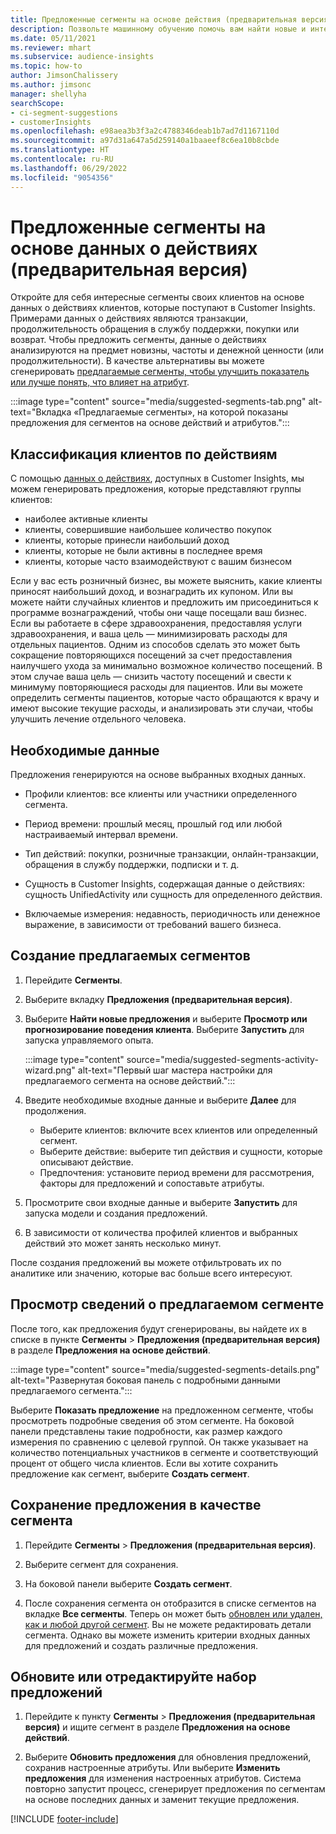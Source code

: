 ```yaml
---
title: Предложенные сегменты на основе действия (предварительная версия)
description: Позвольте машинному обучению помочь вам найти новые и интересные сегменты на основе действий клиентов.
ms.date: 05/11/2021
ms.reviewer: mhart
ms.subservice: audience-insights
ms.topic: how-to
author: JimsonChalissery
ms.author: jimsonc
manager: shellyha
searchScope:
- ci-segment-suggestions
- customerInsights
ms.openlocfilehash: e98aea3b3f3a2c4788346deab1b7ad7d1167110d
ms.sourcegitcommit: a97d31a647a5d259140a1baaeef8c6ea10b8cbde
ms.translationtype: HT
ms.contentlocale: ru-RU
ms.lasthandoff: 06/29/2022
ms.locfileid: "9054356"
---
```

# <a name="suggested-segments-based-on-activity-data-preview"></a>Предложенные сегменты на основе данных о действиях (предварительная версия)

Откройте для себя интересные сегменты своих клиентов на основе данных о действиях клиентов, которые поступают в Customer Insights. Примерами данных о действиях являются транзакции, продолжительность обращения в службу поддержки, покупки или возврат. Чтобы предложить сегменты, данные о действиях анализируются на предмет новизны, частоты и денежной ценности (или продолжительности). В качестве альтернативы вы можете сгенерировать [предлагаемые сегменты, чтобы улучшить показатель или лучше понять, что влияет на атрибут](suggested-segments.md).

:::image type="content" source="media/suggested-segments-tab.png" alt-text="Вкладка «Предлагаемые сегменты», на которой показаны предложения для сегментов на основе действий и атрибутов.":::

## <a name="categorize-customers-by-activity"></a>Классификация клиентов по действиям

С помощью [данных о действиях](activities.md), доступных в Customer Insights, мы можем генерировать предложения, которые представляют группы клиентов:

- наиболее активные клиенты 
- клиенты, совершившие наибольшее количество покупок 
- клиенты, которые принесли наибольший доход 
- клиенты, которые не были активны в последнее время 
- клиенты, которые часто взаимодействуют с вашим бизнесом  

Если у вас есть розничный бизнес, вы можете выяснить, какие клиенты приносят наибольший доход, и вознаградить их купоном. Или вы можете найти случайных клиентов и предложить им присоединиться к программе вознаграждений, чтобы они чаще посещали ваш бизнес.
Если вы работаете в сфере здравоохранения, предоставляя услуги здравоохранения, и ваша цель — минимизировать расходы для отдельных пациентов. Одним из способов сделать это может быть сокращение повторяющихся посещений за счет предоставления наилучшего ухода за минимально возможное количество посещений. В этом случае ваша цель — снизить частоту посещений и свести к минимуму повторяющиеся расходы для пациентов. Или вы можете определить сегменты пациентов, которые часто обращаются к врачу и имеют высокие текущие расходы, и анализировать эти случаи, чтобы улучшить лечение отдельного человека. 

## <a name="required-data"></a>Необходимые данные

Предложения генерируются на основе выбранных входных данных. 

- Профили клиентов: все клиенты или участники определенного сегмента. 

- Период времени: прошлый месяц, прошлый год или любой настраиваемый интервал времени.

- Тип действий: покупки, розничные транзакции, онлайн-транзакции, обращения в службу поддержки, подписки и т. д.  

- Сущность в Customer Insights, содержащая данные о действиях: сущность UnifiedActivity или сущность для определенного действия. 

- Включаемые измерения: недавность, периодичность или денежное выражение, в зависимости от требований вашего бизнеса.

## <a name="generate-suggested-segments"></a>Создание предлагаемых сегментов

1. Перейдите **Сегменты**.

1. Выберите вкладку **Предложения (предварительная версия)**.

1. Выберите **Найти новые предложения** и выберите **Просмотр или прогнозирование поведения клиента**. Выберите **Запустить** для запуска управляемого опыта.

   :::image type="content" source="media/suggested-segments-activity-wizard.png" alt-text="Первый шаг мастера настройки для предлагаемого сегмента на основе действий.":::

1. Введите необходимые входные данные и выберите **Далее** для продолжения.

   - Выберите клиентов: включите всех клиентов или определенный сегмент.
   - Выберите действие: выберите тип действия и сущности, которые описывают действие.
   - Предпочтения: установите период времени для рассмотрения, факторы для предложений и сопоставьте атрибуты.

1. Просмотрите свои входные данные и выберите **Запустить** для запуска модели и создания предложений.

1. В зависимости от количества профилей клиентов и выбранных действий это может занять несколько минут. 

После создания предложений вы можете отфильтровать их по аналитике или значению, которые вас больше всего интересуют. 

## <a name="view-details-of-a-suggested-segment"></a>Просмотр сведений о предлагаемом сегменте

После того, как предложения будут сгенерированы, вы найдете их в списке в пункте **Сегменты** > **Предложения (предварительная версия)** в разделе **Предложения на основе действий**.

:::image type="content" source="media/suggested-segments-details.png" alt-text="Развернутая боковая панель с подробными данными предлагаемого сегмента.":::

Выберите **Показать предложение** на предложенном сегменте, чтобы просмотреть подробные сведения об этом сегменте. На боковой панели представлены такие подробности, как размер каждого измерения по сравнению с целевой группой. Он также указывает на количество потенциальных участников в сегменте и соответствующий процент от общего числа клиентов. Если вы хотите сохранить предложение как сегмент, выберите **Создать сегмент**.    

## <a name="save-a-suggestion-as-a-segment"></a>Сохранение предложения в качестве сегмента

1. Перейдите **Сегменты** > **Предложения (предварительная версия)**.

1. Выберите сегмент для сохранения. 

1. На боковой панели выберите **Создать сегмент**. 

1. После сохранения сегмента он отобразится в списке сегментов на вкладке **Все сегменты**. Теперь он может быть [обновлен или удален, как и любой другой сегмент](segments.md). Вы не можете редактировать детали сегмента. Однако вы можете изменить критерии входных данных для предложений и создать различные предложения.

## <a name="refresh-or-edit-a-set-of-suggestions"></a>Обновите или отредактируйте набор предложений

1. Перейдите к пункту **Сегменты** > **Предложения (предварительная версия)** и ищите сегмент в разделе **Предложения на основе действий**.

1. Выберите **Обновить предложения** для обновления предложений, сохранив настроенные атрибуты. Или выберите **Изменить предложения** для изменения настроенных атрибутов. Система повторно запустит процесс, сгенерирует предложения по сегментам на основе последних данных и заменит текущие предложения.

[!INCLUDE [footer-include](includes/footer-banner.md)]
